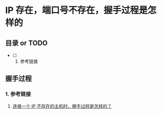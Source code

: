 # IP 存在，端口号不存在，握手过程是怎样的

## 目录 or TODO

- [ ] 1. 参考链接

## 握手过程

### 1. 参考链接

1. [连接一个 IP 不存在的主机时，握手过程是怎样的？](https://blog.csdn.net/qq_34162294/article/details/118715592)

